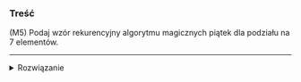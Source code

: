 ### Treść
(M5)
Podaj wzór rekurencyjny algorytmu magicznych piątek dla podziału na 7 elementów.

------
<details><summary>Rozwiązanie</summary>
<p>

